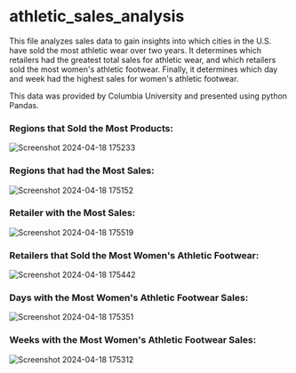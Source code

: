 # athletic_sales_analysis

This file analyzes sales data to gain insights into which cities in the U.S. have sold the most athletic wear over two years. It determines which retailers had the greatest total sales for athletic wear, and which retailers sold the most women's athletic footwear. Finally, it determines which day and week had the highest sales for women's athletic footwear.

This data was provided by Columbia University and presented using python Pandas. 

### Regions that Sold the Most Products:
![Screenshot 2024-04-18 175233](https://github.com/etimmons24/athletic_sales_analysis/assets/163076822/2ef4da46-8d5c-463e-ae44-9fb82df842c4)

### Regions that had the Most Sales:
![Screenshot 2024-04-18 175152](https://github.com/etimmons24/athletic_sales_analysis/assets/163076822/71a85a96-28d3-4935-b3fb-1a47943dbf5b)

### Retailer with the Most Sales:
![Screenshot 2024-04-18 175519](https://github.com/etimmons24/athletic_sales_analysis/assets/163076822/8a12df20-84f5-46d0-a35d-0e28515ff3c1)

### Retailers that Sold the Most Women's Athletic Footwear:
![Screenshot 2024-04-18 175442](https://github.com/etimmons24/athletic_sales_analysis/assets/163076822/c2e95e21-9bd4-4dc7-87f8-e1b971abde96)

### Days with the Most Women's Athletic Footwear Sales:
![Screenshot 2024-04-18 175351](https://github.com/etimmons24/athletic_sales_analysis/assets/163076822/d241f1d7-9db0-4594-8f58-c0215133ed08)

### Weeks with the Most Women's Athletic Footwear Sales:
![Screenshot 2024-04-18 175312](https://github.com/etimmons24/athletic_sales_analysis/assets/163076822/c2ec798b-1bab-4dff-b877-cb6545700f61)
